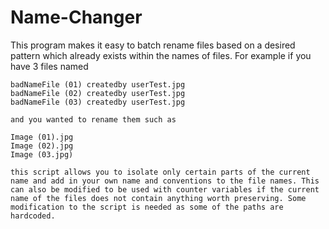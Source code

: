 # Name-Changer

This program makes it easy to batch rename files based on a desired pattern which already exists within the names of files. For example if you have 3 files named 

    badNameFile (01) createdby userTest.jpg
    badNameFile (02) createdby userTest.jpg
    badNameFile (03) createdby userTest.jpg

    and you wanted to rename them such as 
    
    Image (01).jpg
    Image (02).jpg
    Image (03.jpg)
    
    this script allows you to isolate only certain parts of the current name and add in your own name and conventions to the file names. This can also be modified to be used with counter variables if the current name of the files does not contain anything worth preserving. Some modification to the script is needed as some of the paths are hardcoded.  